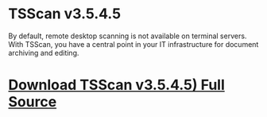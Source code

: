 # TSScan v3.5.4.5

By default, remote desktop scanning is not available on terminal servers. With TSScan, you have a central point in your IT infrastructure for document archiving and editing.

# [Download TSScan v3.5.4.5) Full Source](https://developer.team/software/34965-tsscan-v3545.html)
